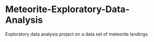 # Meteorite-Exploratory-Data-Analysis
Exploratory data analysis project on a data set of meteorite landings.
